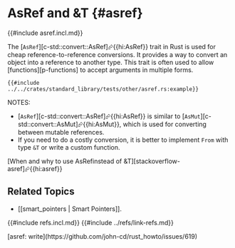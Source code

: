 # AsRef and &T {#asref}

{{#include asref.incl.md}}

The [`AsRef`][c-std::convert::AsRef]⮳{{hi:AsRef}} trait in Rust is used for cheap reference-to-reference conversions.
It provides a way to convert an object into a reference to another type.
This trait is often used to allow [functions][p-functions] to accept arguments in multiple forms.

```rust,editable
{{#include ../../crates/standard_library/tests/other/asref.rs:example}}
```

NOTES:

- [`AsRef`][c-std::convert::AsRef]⮳{{hi:AsRef}} is similar to [`AsMut`][c-std::convert::AsMut]⮳{{hi:AsMut}}, which is used for converting between mutable references.
- If you need to do a costly conversion, it is better to implement `From` with type `&T` or write a custom function.

[When and why to use AsRef<T>instead of &T][stackoverflow-asref]⮳{{hi:asref}}

## Related Topics

- [[smart_pointers | Smart Pointers]].

{{#include refs.incl.md}}
{{#include ../refs/link-refs.md}}

<div class="hidden">
[asref: write](https://github.com/john-cd/rust_howto/issues/619)
</div>
